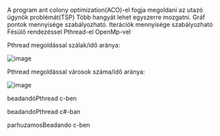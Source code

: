 A program ant colony optimization(ACO)-el fogja megoldani az utazó ügynök problémát(TSP) 
Több hangyát lehet egyszerre mozgatni.
Gráf pontok mennyisége szabályozható.
Iterációk mennyisége szabályozható
Fésülő rendezéssel
Pthread-el
OpenMp-vel

Pthread megoldással szálak/idő aránya: 

![image](https://github.com/bartfai-balint/NWTTCA_parhuzamos/assets/79147031/bf0ad25c-ca1f-4ea7-914b-138da7d1632d)

Pthread megoldással városok száma/idő aránya:

![image](https://github.com/bartfai-balint/NWTTCA_parhuzamos/assets/79147031/a9f6ce17-266c-46c2-8073-0881af20641d)


beadandóPthread c-ben

beadandoPthread c#-ban

parhuzamosBeadando c-ben
